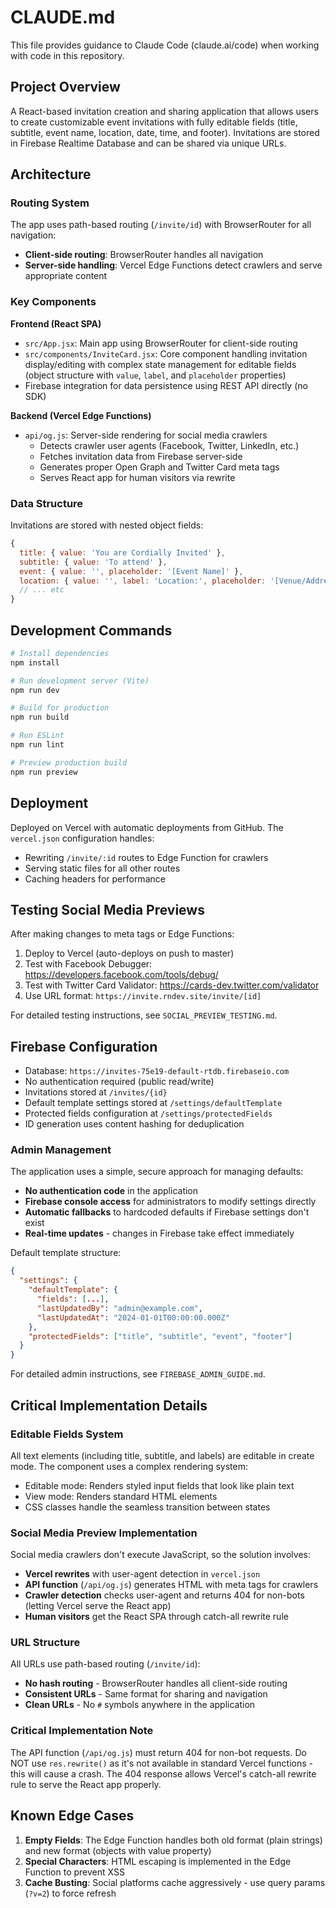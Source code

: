 # CLAUDE.md

This file provides guidance to Claude Code (claude.ai/code) when working with code in this repository.

## Project Overview

A React-based invitation creation and sharing application that allows users to create customizable event invitations with fully editable fields (title, subtitle, event name, location, date, time, and footer). Invitations are stored in Firebase Realtime Database and can be shared via unique URLs.

## Architecture

### Routing System
The app uses path-based routing (`/invite/id`) with BrowserRouter for all navigation:
- **Client-side routing**: BrowserRouter handles all navigation
- **Server-side handling**: Vercel Edge Functions detect crawlers and serve appropriate content

### Key Components

**Frontend (React SPA)**
- `src/App.jsx`: Main app using BrowserRouter for client-side routing
- `src/components/InviteCard.jsx`: Core component handling invitation display/editing with complex state management for editable fields (object structure with `value`, `label`, and `placeholder` properties)
- Firebase integration for data persistence using REST API directly (no SDK)

**Backend (Vercel Edge Functions)**
- `api/og.js`: Server-side rendering for social media crawlers
  - Detects crawler user agents (Facebook, Twitter, LinkedIn, etc.)
  - Fetches invitation data from Firebase server-side
  - Generates proper Open Graph and Twitter Card meta tags
  - Serves React app for human visitors via rewrite

### Data Structure
Invitations are stored with nested object fields:
```javascript
{
  title: { value: 'You are Cordially Invited' },
  subtitle: { value: 'To attend' },
  event: { value: '', placeholder: '[Event Name]' },
  location: { value: '', label: 'Location:', placeholder: '[Venue/Address]' },
  // ... etc
}
```

## Development Commands

```bash
# Install dependencies
npm install

# Run development server (Vite)
npm run dev

# Build for production
npm run build

# Run ESLint
npm run lint

# Preview production build
npm run preview
```

## Deployment

Deployed on Vercel with automatic deployments from GitHub. The `vercel.json` configuration handles:
- Rewriting `/invite/:id` routes to Edge Function for crawlers
- Serving static files for all other routes
- Caching headers for performance

## Testing Social Media Previews

After making changes to meta tags or Edge Functions:

1. Deploy to Vercel (auto-deploys on push to master)
2. Test with Facebook Debugger: https://developers.facebook.com/tools/debug/
3. Test with Twitter Card Validator: https://cards-dev.twitter.com/validator
4. Use URL format: `https://invite.rndev.site/invite/[id]`

For detailed testing instructions, see `SOCIAL_PREVIEW_TESTING.md`.

## Firebase Configuration

- Database: `https://invites-75e19-default-rtdb.firebaseio.com`
- No authentication required (public read/write)
- Invitations stored at `/invites/{id}`
- Default template settings stored at `/settings/defaultTemplate`
- Protected fields configuration at `/settings/protectedFields`
- ID generation uses content hashing for deduplication

### Admin Management

The application uses a simple, secure approach for managing defaults:

- **No authentication code** in the application
- **Firebase console access** for administrators to modify settings directly
- **Automatic fallbacks** to hardcoded defaults if Firebase settings don't exist
- **Real-time updates** - changes in Firebase take effect immediately

Default template structure:
```json
{
  "settings": {
    "defaultTemplate": {
      "fields": [...],
      "lastUpdatedBy": "admin@example.com", 
      "lastUpdatedAt": "2024-01-01T00:00:00.000Z"
    },
    "protectedFields": ["title", "subtitle", "event", "footer"]
  }
}
```

For detailed admin instructions, see `FIREBASE_ADMIN_GUIDE.md`.

## Critical Implementation Details

### Editable Fields System
All text elements (including title, subtitle, and labels) are editable in create mode. The component uses a complex rendering system:
- Editable mode: Renders styled input fields that look like plain text
- View mode: Renders standard HTML elements
- CSS classes handle the seamless transition between states

### Social Media Preview Implementation
Social media crawlers don't execute JavaScript, so the solution involves:
- **Vercel rewrites** with user-agent detection in `vercel.json`
- **API function** (`/api/og.js`) generates HTML with meta tags for crawlers
- **Crawler detection** checks user-agent and returns 404 for non-bots (letting Vercel serve the React app)
- **Human visitors** get the React SPA through catch-all rewrite rule

### URL Structure
All URLs use path-based routing (`/invite/id`):
- **No hash routing** - BrowserRouter handles all client-side routing
- **Consistent URLs** - Same format for sharing and navigation
- **Clean URLs** - No `#` symbols anywhere in the application

### Critical Implementation Note
The API function (`/api/og.js`) must return 404 for non-bot requests. Do NOT use `res.rewrite()` as it's not available in standard Vercel functions - this will cause a crash. The 404 response allows Vercel's catch-all rewrite rule to serve the React app properly.

## Known Edge Cases

1. **Empty Fields**: The Edge Function handles both old format (plain strings) and new format (objects with value property)
2. **Special Characters**: HTML escaping is implemented in the Edge Function to prevent XSS
3. **Cache Busting**: Social platforms cache aggressively - use query params (`?v=2`) to force refresh